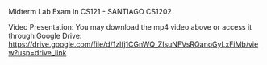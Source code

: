 Midterm Lab Exam in CS121 - SANTIAGO CS1202

Video Presentation:
You may download the mp4 video above or access it through Google Drive: 
https://drive.google.com/file/d/1zlfj1CGnWQ_ZIsuNFVsRQanoGyLxFiMb/view?usp=drive_link
